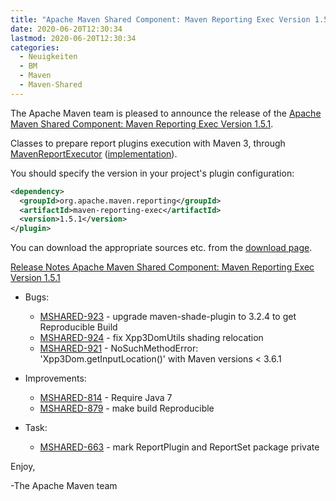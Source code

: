 ```yaml
---
title: "Apache Maven Shared Component: Maven Reporting Exec Version 1.5.1"
date: 2020-06-20T12:30:34
lastmod: 2020-06-20T12:30:34
categories:
  - Neuigkeiten
  - BM
  - Maven
  - Maven-Shared
---
```

The Apache Maven team is pleased to announce the release of the 
[Apache Maven Shared Component: Maven Reporting Exec Version 1.5.1](https://maven.apache.org/shared/maven-reporting-exec/).

Classes to prepare report plugins execution with Maven 3, through
[MavenReportExecutor](https://maven.apache.org/shared/maven-reporting-exec/apidocs/org/apache/maven/reporting/exec/MavenReportExecutor.html) ([implementation](https://maven.apache.org/shared/maven-reporting-exec/apidocs/org/apache/maven/reporting/exec/DefaultMavenReportExecutor.html)). 

You should specify the version in your project's plugin configuration:

``` xml 
<dependency>
  <groupId>org.apache.maven.reporting</groupId>
  <artifactId>maven-reporting-exec</artifactId>
  <version>1.5.1</version>
</plugin>
```

You can download the appropriate sources etc. from the [download page](https://maven.apache.org/shared/maven-reporting-exec/download.cgi).

<!-- more -->
 
[Release Notes Apache Maven Shared Component: Maven Reporting Exec Version 1.5.1](https://issues.apache.org/jira/secure/ReleaseNote.jspa?projectId=12317922&version=12348384 )

* Bugs:

  * [MSHARED-923](https://issues.apache.org/jira/browse/MSHARED-923) - upgrade maven-shade-plugin to 3.2.4 to get Reproducible Build
  * [MSHARED-924](https://issues.apache.org/jira/browse/MSHARED-924) - fix Xpp3DomUtils shading relocation
  * [MSHARED-921](https://issues.apache.org/jira/browse/MSHARED-921) - NoSuchMethodError: 'Xpp3Dom.getInputLocation()' with Maven versions < 3.6.1

* Improvements:

  * [MSHARED-814](https://issues.apache.org/jira/browse/MSHARED-814) - Require Java 7
  * [MSHARED-879](https://issues.apache.org/jira/browse/MSHARED-879) - make build Reproducible

* Task:

  * [MSHARED-663](https://issues.apache.org/jira/browse/MSHARED-663) - mark ReportPlugin and ReportSet package private 

Enjoy,
 
-The Apache Maven team
